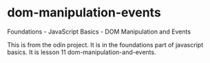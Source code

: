 # dom-manipulation-events
Foundations - JavaScript Basics - DOM Manipulation and Events

This is from the odin project.  It is in the foundations part of javascript basics. It is lesson 11 dom-manipulation-and-events.